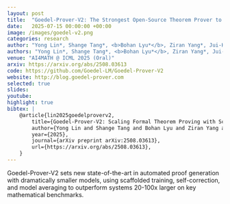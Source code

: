 ```yaml
---
layout: post
title:  "Goedel-Prover-V2: The Strongest Open-Source Theorem Prover to Date"
date:   2025-07-15 00:00:00 +00:00
image: /images/goedel-v2.png
categories: research
author: "Yong Lin*, Shange Tang*, <b>Bohan Lyu*</b>, Ziran Yang*, Jui-Hui Chung*, Haoyu Zhao*, Lai Jiang, Yihan Geng, Jiawei Ge, Ximing Lu, Jingruo Sun, Jiayun Wu, Jiri Gesi, David Acuna, Kaiyu Yang, Hongzhou Lin, Yejin Choi, Danqi Chen, Sanjeev Arora, Chi Jin"
authors: "Yong Lin*, Shange Tang*, <b>Bohan Lyu*</b>, Ziran Yang*, Jui-Hui Chung*, Haoyu Zhao*, Lai Jiang, Yihan Geng, Jiawei Ge, Ximing Lu, Jingruo Sun, Jiayun Wu, Jiri Gesi, David Acuna, Kaiyu Yang, Hongzhou Lin, Yejin Choi, Danqi Chen, Sanjeev Arora, Chi Jin"
venue: "AI4MATH @ ICML 2025 (Oral)"
arxiv: https://arxiv.org/abs/2508.03613
code: https://github.com/Goedel-LM/Goedel-Prover-V2
website: http://blog.goedel-prover.com
selected: true
slides: 
youtube: 
highlight: true
bibtex: |
    @article{lin2025goedelproverv2,
        title={Goedel-Prover-V2: Scaling Formal Theorem Proving with Scaffolded Data Synthesis and Self-Correction}, 
        author={Yong Lin and Shange Tang and Bohan Lyu and Ziran Yang and Jui-Hui Chung and Haoyu Zhao and Lai Jiang and Yihan Geng and Jiawei Ge and Jingruo Sun and Jiayun Wu and Jiri Gesi and Ximing Lu and David Acuna and Kaiyu Yang and Hongzhou Lin and Yejin Choi and Danqi Chen and Sanjeev Arora and Chi Jin},
        year={2025},
        journal={arXiv preprint arXiv:2508.03613},
        url={https://arxiv.org/abs/2508.03613}, 
    }
---
```

Goedel-Prover-V2 sets new state-of-the-art in automated proof generation with dramatically smaller models, using scaffolded training, self-correction, and model averaging to outperform systems 20-100x larger on key mathematical benchmarks.